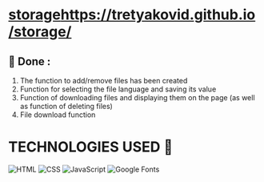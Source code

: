 # [storage](https://tretyakovid.github.io/storage/)https://tretyakovid.github.io/storage/
## 🔭 Done :

1) The function to add/remove files has been created
2) Function for selecting the file language and saving its value
3) Function of downloading files and displaying them on the page (as well as function of deleting files)
4) File download function

# TECHNOLOGIES USED 📌
![HTML](https://img.shields.io/static/v1?style=for-the-badge&message=HTML5&color=E34F26&logo=HTML5&logoColor=FFFFFF&label=)
![CSS](https://img.shields.io/static/v1?style=for-the-badge&message=CSS3&color=1572B6&logo=CSS3&logoColor=FFFFFF&label=)
![JavaScript](https://img.shields.io/static/v1?style=for-the-badge&message=JavaScript&color=222222&logo=JavaScript&logoColor=F7DF1E&label=)
![Google Fonts](https://img.shields.io/static/v1?style=for-the-badge&message=Google+Fonts&color=4285F4&logo=Google+Fonts&logoColor=FFFFFF&label=)
